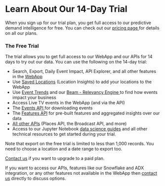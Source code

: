 # Learn About Our 14-Day Trial

When you sign up for our trial plan, you get full access to our predictive demand intelligence for free. You can check out our [pricing page ](https://www.predicthq.com/pricing)for details on all our plans.

### The Free Trial <a href="#the-free-trial" id="the-free-trial"></a>

The trial allows you to get full access to our WebApp and our APIs for 14 days to try out our data. You can use the following on the 14-day trial:

* Search, Export, Daily Event Impact, API Explorer, and all other features in the [WebApp](../webapp-overview/using-the-webapp.md)
* Use [Saved Locations](../location-insights/) (Location Insights) to add your locations to the WebApp
* Use [Event Trends](../tools/see-event-trends-in-the-webapp.md) and our [Beam - Relevancy Engine ](../beam-relevancy-engine/)to find how events impact your business
* Access Live TV events in the WebApp (and via the API)
* The [Events API ](../../api/events/search-events.md)for downloading events
* The [Features API](../../api/features/get-features.md) for pre-built features and aggregated insights over our data
* [All other APIs](../../api/overview/) (Places API, the Broadcast API, and more)
* Access to our Jupyter Notebook [data science guides](../../getting-started/data-science-notebooks.md) and all other technical resources to get started during your trial.

Note that export on the free trial is limited to less than 1,000 records. You need to choose a location and a date range to export too.

[Contact us](https://www.predicthq.com/contact/sales) if you want to upgrade to a paid plan.

If you want to access our APIs, features like our Snowflake and ADX integration, or any other features not available in the WebApp then [contact us](https://www.predicthq.com/contact/sales) directly to discuss options.
